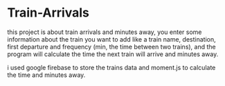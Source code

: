 # Train-Arrivals
this project is about train arrivals and minutes away, you enter some information about the train you want to add like a train name, destination, first departure and frequency (min, the time between two trains), and the program will calculate the time the next train will arrive and minutes away.

i used google firebase to store the trains data and moment.js to calculate the time and minutes away.
